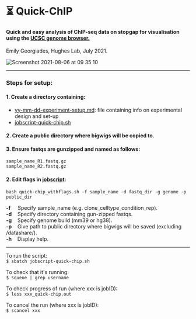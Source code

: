 # :hourglass_flowing_sand: Quick-ChIP
#### Quick and easy analysis of ChIP-seq data on stopgap for visualisation using the [UCSC genome browser.](https://genome.ucsc.edu/)

Emily Georgiades, Hughes Lab, July 2021.  
  

![Screenshot 2021-08-06 at 09 35 10](https://user-images.githubusercontent.com/48098922/128482191-ed9adb74-5e76-4348-8d85-cd7d158eedaa.png)
***

### Steps for setup:

#### 1. Create a directory containing:  
   * [yy-mm-dd-experiment-setup.md](./yy-mm-dd-experiment-setup.md): file containing info on experimental design and set-up
   * [jobscript-quick-chip.sh](./jobscript-quick-chip.sh)

#### 2. Create a public directory where bigwigs will be copied to.

#### 3. Ensure fastqs are gunzipped and named as follows:  
```sample_name_R1.fastq.gz```  
```sample_name_R2.fastq.gz```

#### 2. Edit flags in [jobscript](./jobscript-quick-chip.sh):  
```bash quick-chip_withflags.sh -f sample_name -d fastq_dir -g genome -p public_dir```

__-f__&nbsp;&nbsp;&nbsp;&nbsp;&nbsp;Specify sample_name (e.g. clone_celltype_condition_rep).  
__-d__&nbsp;&nbsp;&nbsp;&nbsp;Specify directory containing gun-zipped fastqs.  
__-g__&nbsp;&nbsp;&nbsp;&nbsp;Specify genome build (mm39 or hg38).  
__-p__&nbsp;&nbsp;&nbsp;&nbsp;Give path to public directory where bigwigs will be saved (excluding /datashare/).  
__-h__&nbsp;&nbsp;&nbsp;&nbsp;Display help.  

*** 

To run the script:  
``` $ sbatch jobscript-quick-chip.sh ```

To check that it's running:  
``` $ squeue | grep username ```

To check progress of run (where xxx is jobID):   
``` $ less xxx_quick-chip.out ```

To cancel the run (where xxx is jobID):  
``` $ scancel xxx ```
